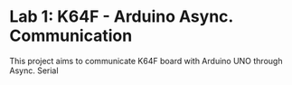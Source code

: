 # Lab 1: K64F - Arduino Async. Communication

This project aims to communicate K64F board with Arduino UNO through Async. Serial
